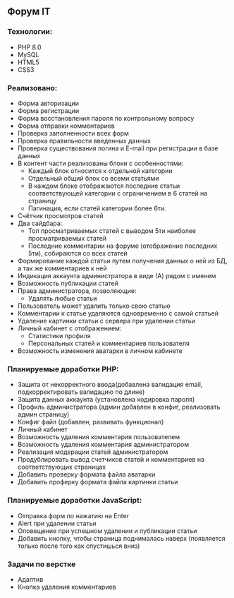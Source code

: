## Форум IT
### Технологии:
- PHP 8.0
- MySQL
- HTML5
- CSS3
### Реализовано:
- Форма авторизации
- Форма регистрации
- Форма восстановления пароля по контрольному вопросу
- Форма отправки комментариев
- Проверка заполненности всех форм
- Проверка правильности введенных данных
- Проверка существования логина и E-mail при регистрации в базе данных
- В контент части реализованы блоки с особенностями:
    - Каждый блок относится к отдельной категории
    - Отдельный общий блок со всеми статьями
    - В каждом блоке отображаются последние статьи соответствующей категории с ограничением в 6 статей на страницу
    - Пагинация, если статей категории более 6ти.
- Счётчик просмотров статей
- Два сайдбара:
    - Топ просматриваемых статей с выводом 5ти наиболее просматриваемых статей
    - Последние комментарии на форуме (отображение последних 5ти), собираются со всех статей
- Формирование каждой статьи путем получения данных о ней из БД, а так же комментариев к ней
- Индикация аккаунта администратора в виде (А) рядом с именем
- Возможность публикации статей
- Права администратора, позволяющие:
    - Удалять любые статьи
- Пользователь может удалить только свою статью
- Комментарии к статье удаляются одновременно с самой статьей
- Удаление картинки статьи с сервера при удалении статьи
- Личный кабинет с отображением:
    - Статистики профиля
    - Персональных статей и комментариев пользователя
- Возможность изменения аватарки в личном кабинете

### Планируемые доработки PHP:
- Защита от некорректного ввода(добавлена валидация email, подкорректировать валидацию по длине)
- Защита данных аккаунта (установлена кодировка пароля)
- Профиль администратора (админ добавлен в конфиг, реализовать админ страницу)
- Конфиг файл (добавлен, развивать функционал)
- Личный кабинет
- Возможность удаления комментария пользователем
- Возможность удаления комментария администратором
- Реализация модерации статей администратором
- Продублировать вывод счетчиков статей и комментариев на соответствующих страницах
- Добавить проверку формата файла аватарки
- Добавить проферку формата файла картинки статьи
### Планируемые доработки JavaScript:
- Отправка форм по нажатию на Enter
- Alert при удалении статьи
- Оповещение при успешном удалении и публикации статьи
- Добавить кнопку, чтобы страница поднималась наверх (появляется только после того как спустишься вниз)
### Задачи по верстке
- Адаптив
- Кнопка удаления комментариев
